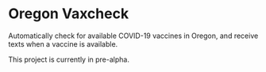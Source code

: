 # Oregon Vaxcheck

Automatically check for available COVID-19 vaccines in Oregon, and receive texts when a vaccine is available.

This project is currently in pre-alpha.